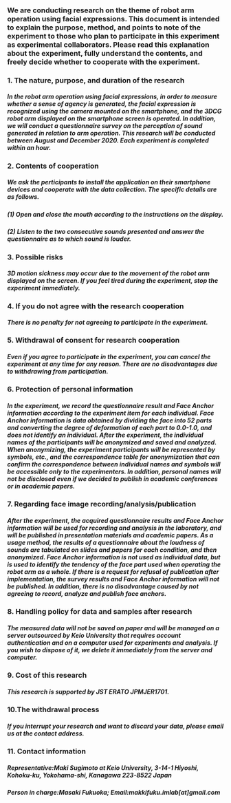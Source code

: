 ### We are conducting research on the theme of robot arm operation using facial expressions. This document is intended to explain the purpose, method, and points to note of the experiment to those who plan to participate in this experiment as experimental collaborators. Please read this explanation about the experiment, fully understand the contents, and freely decide whether to cooperate with the experiment. 

### 1. The nature, purpose, and duration of the research
##### In the robot arm operation using facial expressions, in order to measure whether a sense of agency is generated, the facial expression is recognized using the camera mounted on the smartphone, and the 3DCG robot arm displayed on the smartphone screen is operated. In addition, we will conduct a questionnaire survey on the perception of sound generated in relation to arm operation. This research will be conducted between August and December 2020. Each experiment is completed within an hour.

### 2. Contents of cooperation
##### We ask the perticipants to install the application on their smartphone devices and cooperate with the data collection. The specific details are as follows.
##### (1) Open and close the mouth according to the instructions on the display.
##### (2) Listen to the two consecutive sounds presented and answer the questionnaire as to which sound is louder.

### 3. Possible risks
##### 3D motion sickness may occur due to the movement of the robot arm displayed on the screen. If you feel tired during the experiment, stop the experiment immediately.

### 4. If you do not agree with the research cooperation
##### There is no penalty for not agreeing to participate in the experiment.

### 5. Withdrawal of consent for research cooperation
##### Even if you agree to participate in the experiment, you can cancel the experiment at any time for any reason. There are no disadvantages due to withdrawing from participation.

### 6. Protection of personal information
##### In the experiment, we record the questionnaire result and Face Anchor information according to the experiment item for each individual. Face Anchor information is data obtained by dividing the face into 52 parts and converting the degree of deformation of each part to 0.0-1.0, and does not identify an individual. After the experiment, the individual names of the participants will be anonymized and saved and analyzed. When anonymizing, the experiment participants will be represented by symbols, etc., and the correspondence table for anonymization that can confirm the correspondence between individual names and symbols will be accessible only to the experimenters. In addition, personal names will not be disclosed even if we decided to publish in academic conferences or in academic papers.

### 7. Regarding face image recording/analysis/publication
##### After the experiment, the acquired questionnaire results and Face Anchor information will be used for recording and analysis in the laboratory, and will be published in presentation materials and academic papers. As a usage method, the results of a questionnaire about the loudness of sounds are tabulated on slides and papers for each condition, and then anonymized. Face Anchor information is not used as individual data, but is used to identify the tendency of the face part used when operating the robot arm as a whole. If there is a request for refusal of publication after implementation, the survey results and Face Anchor information will not be published. In addition, there is no disadvantage caused by not agreeing to record, analyze and publish face anchors. 

### 8. Handling policy for data and samples after research
##### The measured data will not be saved on paper and will be managed on a server outsourced by Keio University that requires account authentication and on a computer used for experiments and analysis. If you wish to dispose of it, we delete it immediately from the server and computer.

### 9. Cost of this research
##### This research is supported by JST ERATO JPMJER1701. 

### 10.The withdrawal process
##### If you interrupt your research and want to discard your data, please email us at the contact address.

### 11. Contact information
##### Representative:Maki Sugimoto at Keio University, 3-14-1 Hiyoshi, Kohoku-ku, Yokohama-shi, Kanagawa 223-8522 Japan
##### Person in charge:Masaki Fukuoka; Email:makkifuku.imlab[at]gmail.com
